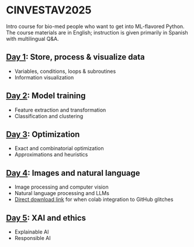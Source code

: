 # CINVESTAV2025

Intro course for bio-med people who want to get into ML-flavored Python. The course materials are in English; instruction is given primarily in Spanish with multilingual Q&A.

## [Day 1](https://github.com/satuelisa/CINVESTAV2025/blob/main/basics.ipynb): Store, process & visualize data

- Variables, conditions, loops & subroutines
- Information visualization

## [Day 2](https://github.com/satuelisa/CINVESTAV2025/blob/main/insight.ipynb): Model training

- Feature extraction and transformation
- Classification and clustering

## [Day 3](https://github.com/satuelisa/CINVESTAV2025/blob/main/best.ipynb): Optimization

- Exact and combinatorial optimization
- Approximations and heuristics

## [Day 4](https://github.com/satuelisa/CINVESTAV2025/blob/main/appl.ipynb): Images and natural language

- Image processing and computer vision
- Natural language processing and LLMs
- [Direct download link](https://colab.research.google.com/github/satuelisa/CINVESTAV2025/blob/main/appl.ipynb) for when colab integration to GitHub glitches

## [Day 5](https://github.com/satuelisa/CINVESTAV2025/blob/main/expl.ipynb): XAI and ethics

- Explainable AI
- Responsible AI
